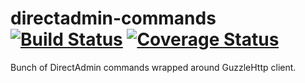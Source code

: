 # directadmin-commands [![Build Status](https://travis-ci.org/nexces/directadmin-commands.svg?branch=master)](https://travis-ci.org/nexces/directadmin-commands) [![Coverage Status](https://coveralls.io/repos/github/nexces/directadmin-commands/badge.svg?branch=master)](https://coveralls.io/github/nexces/directadmin-commands?branch=master)
Bunch of DirectAdmin commands wrapped around GuzzleHttp client.
